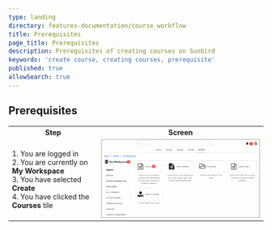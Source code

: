 ```yaml
---
type: landing
directory: features-documentation/course_workflow
title: Prerequisites
page_title: Prerequisites
description: Prerequisites of creating courses on Sunbird
keywords: 'create course, creating courses, prerequisite'
published: true
allowSearch: true
---
```


## Prerequisites

<table>
  <tr>
    <th style="width:35%;">Step</th>
    <th style="width:65%;">Screen</th>
  </tr>
  <tr>
    <td>1. You are logged in 
      <br>2. You are currently on <b>My Workspace</b> 
      <br>3. You have selected <b>Create</b> 
      <br>4. You have clicked the <b>Courses</b> tile
      </td>
      <td><img src="pages/features-documentation/images/course_workspace.png"></td>
  </tr>
  </table>